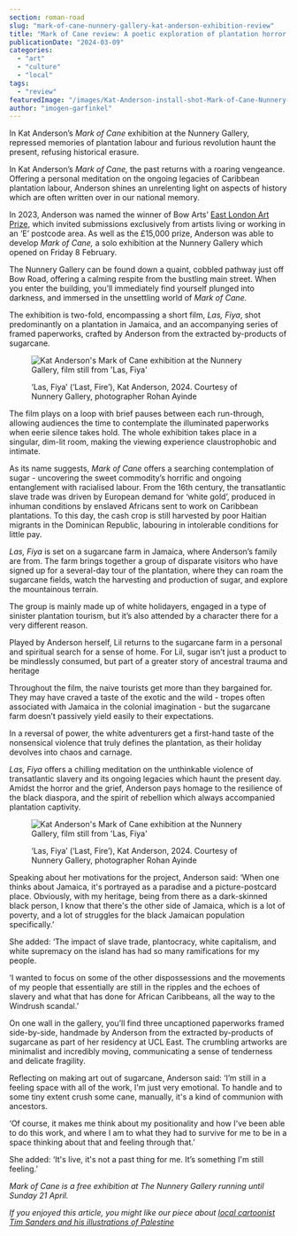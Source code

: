 ```yaml
---
section: roman-road
slug: "mark-of-cane-nunnery-gallery-kat-anderson-exhibition-review"
title: "Mark of Cane review: A poetic exploration of plantation horror and insurgency"
publicationDate: "2024-03-09"
categories: 
  - "art"
  - "culture"
  - "local"
tags: 
  - "review"
featuredImage: "/images/Kat-Anderson-install-shot-Mark-of-Cane-Nunnery-Gallery.jpg"
author: "imogen-garfinkel"
---
```


In Kat Anderson’s _Mark of Cane_ exhibition at the Nunnery Gallery, repressed memories of plantation labour and furious revolution haunt the present, refusing historical erasure.

In Kat Anderson’s _Mark of Cane,_ the past returns with a roaring vengeance. Offering a personal meditation on the ongoing legacies of Caribbean plantation labour, Anderson shines an unrelenting light on aspects of history which are often written over in our national memory. 

In 2023, Anderson was named the winner of Bow Arts’ [East London Art Prize](https://romanroadlondon.com/events/east-london-art-prize-whitechapel-gallery-takeover-bow-arts/), which invited submissions exclusively from artists living or working in an ‘E’ postcode area. As well as the £15,000 prize, Anderson was able to develop _Mark of Cane,_ a solo exhibition at the Nunnery Gallery which opened on Friday 8 February. 

The Nunnery Gallery can be found down a quaint, cobbled pathway just off Bow Road, offering a calming respite from the bustling main street. When you enter the building, you’ll immediately find yourself plunged into darkness, and immersed in the unsettling world of _Mark of Cane._

The exhibition is two-fold, encompassing a short film, _Las, Fiya_, shot predominantly on a plantation in Jamaica, and an accompanying series of framed paperworks, crafted by Anderson from the extracted by-products of sugarcane. 

<figure>

![Kat Anderson's Mark of Cane exhibition at the Nunnery Gallery, film still from 'Las, Fiya'](/images/Kat-Anderson-Mark-of-Cane-Nunnery-Gallery-Las-Fiya-1024x683.jpg)

<figcaption>

‘Las, Fiya’ (‘Last, Fire’), Kat Anderson, 2024. Courtesy of Nunnery Gallery, photographer Rohan Ayinde

</figcaption>

</figure>

The film plays on a loop with brief pauses between each run-through, allowing audiences the time to contemplate the illuminated paperworks when eerie silence takes hold. The whole exhibition takes place in a singular, dim-lit room, making the viewing experience claustrophobic and intimate. 

As its name suggests, _Mark of Cane_ offers a searching contemplation of sugar - uncovering the sweet commodity’s horrific and ongoing entanglement with racialised labour. From the 16th century, the transatlantic slave trade was driven by European demand for ‘white gold’, produced in inhuman conditions by enslaved Africans sent to work on Caribbean plantations. To this day, the cash crop is still harvested by poor Haitian migrants in the Dominican Republic, labouring in intolerable conditions for little pay.

_Las, Fiya_ is set on a sugarcane farm in Jamaica, where Anderson’s family are from. The farm brings together a group of disparate visitors who have signed up for a several-day tour of the plantation, where they can roam the sugarcane fields, watch the harvesting and production of sugar, and explore the mountainous terrain.

The group is mainly made up of white holidayers, engaged in a type of sinister plantation tourism, but it’s also attended by a character there for a very different reason. 

Played by Anderson herself, Lil returns to the sugarcane farm in a personal and spiritual search for a sense of home. For Lil, sugar isn’t just a product to be mindlessly consumed, but part of a greater story of ancestral trauma and heritage

Throughout the film, the naive tourists get more than they bargained for. They may have craved a taste of the exotic and the wild - tropes often associated with Jamaica in the colonial imagination - but the sugarcane farm doesn’t passively yield easily to their expectations.

In a reversal of power, the white adventurers get a first-hand taste of the nonsensical violence that truly defines the plantation, as their holiday devolves into chaos and carnage. 

_Las, Fiya_ offers a chilling meditation on the unthinkable violence of transatlantic slavery and its ongoing legacies which haunt the present day. Amidst the horror and the grief, Anderson pays homage to the resilience of the black diaspora, and the spirit of rebellion which always accompanied plantation captivity. 

<figure>

![Kat Anderson's Mark of Cane exhibition at the Nunnery Gallery, film still from 'Las, Fiya'](/images/Kat-Anderson-Nunnery-Gallery-Mark-of-Cane-1024x683.jpg)

<figcaption>

‘Las, Fiya’ (‘Last, Fire’), Kat Anderson, 2024. Courtesy of Nunnery Gallery, photographer Rohan Ayinde

</figcaption>

</figure>

Speaking about her motivations for the project, Anderson said: ‘When one thinks about Jamaica, it's portrayed as a paradise and a picture-postcard place. Obviously, with my heritage, being from there as a dark-skinned black person, I know that there's the other side of Jamaica, which is a lot of poverty, and a lot of struggles for the black Jamaican population specifically.’

She added: ‘The impact of slave trade, plantocracy, white capitalism, and white supremacy on the island has had so many ramifications for my people.

‘I wanted to focus on some of the other dispossessions and the movements of my people that essentially are still in the ripples and the echoes of slavery and what that has done for African Caribbeans, all the way to the Windrush scandal.’

On one wall in the gallery, you’ll find three uncaptioned paperworks framed side-by-side, handmade by Anderson from the extracted by-products of sugarcane as part of her residency at UCL East. The crumbling artworks are minimalist and incredibly moving, communicating a sense of tenderness and delicate fragility. 

Reflecting on making art out of sugarcane, Anderson said: ‘I’m still in a feeling space with all of the work, I'm just very emotional. To handle and to some tiny extent crush some cane, manually, it's a kind of communion with ancestors.

‘Of course, it makes me think about my positionality and how I've been able to do this work, and where I am to what they had to survive for me to be in a space thinking about that and feeling through that.’

She added: ‘It's live, it's not a past thing for me. It’s something I'm still feeling.’

_Mark of Cane is a free exhibition at The Nunnery Gallery running until Sunday 21 April._

_If you enjoyed this article, you might like our piece about [local cartoonist Tim Sanders and his illustrations of Palestine](https://romanroadlondon.com/tim-sanders-illustrator-cartoonist-fragments-of-palestine-exhibition-interview/)_

[](https://romanroadlondon.com/tim-sanders-illustrator-cartoonist-fragments-of-palestine-exhibition-interview/)


